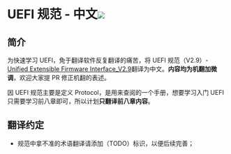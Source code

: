 # UEFI 规范 - 中文![](https://geps.dev/progress/100)

## 简介

为快速学习 UEFI，免于翻译软件反复翻译的痛苦，将 UEFI 规范（V2.9）-[Unified Extensible Firmware Interface_V2.9](https://uefi.org/sites/default/files/resources/UEFI_Spec_2_9_2021_03_18.pdf)翻译为中文。**内容均为机翻加微调**，欢迎大家提 PR 修正机翻的表述。

因 UEFI 规范主要是定义 Protocol，是用来查阅的一个手册，想要学习入门 UEFI 只需要学习前八章即可，所以计划**只翻译前八章内容**。

## 翻译约定

- 规范中拿不准的术语翻译请添加（TODO）标识，以便后续完善；

